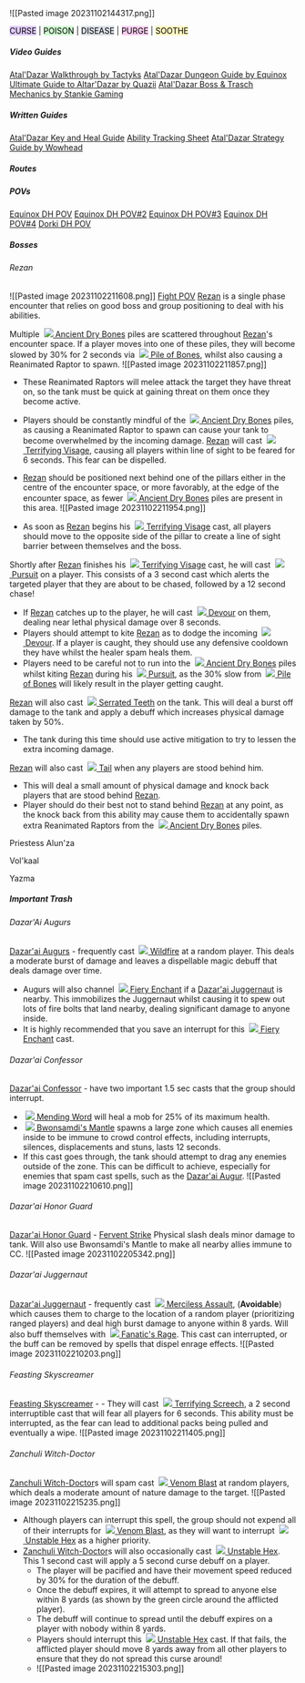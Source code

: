 

![[Pasted image 20231102144317.png]]

<mark style="background: #D2B3FFA6;">CURSE</mark> | <mark style="background: #BBFABBA6;">POISON</mark> | <mark style="background: #CACFD9A6;">DISEASE</mark> | <mark style="background: #FFB8EBA6;">PURGE</mark> | <mark style="background: #FFF3A3A6;">SOOTHE</mark>
##### Video Guides
[Atal'Dazar Walkthrough by Tactyks](https://www.youtube.com/watch?v=jh8-y3Uch6s)
[Atal'Dazar Dungeon Guide by Equinox](https://www.youtube.com/watch?v=9RYvfYH9tLA)
[Ultimate Guide to Altar'Dazar by Quazii](https://www.youtube.com/watch?v=Weuj82cewTQ)
[Atal'Dazar Boss & Trasch Mechanics by Stankie Gaming](https://www.youtube.com/watch?v=McdJ9r4jFOM)


##### Written Guides
[Atal'Dazar Key and Heal Guide](https://keyandheal.com/dungeons/atal-dazar/)
[Ability Tracking Sheet](https://docs.google.com/spreadsheets/d/1XcKGl8p1JcynVirjbT7oRAO_I59LtwJreP6EmEmOzxs/edit#gid=1784265977)
[Atal'Dazar Strategy Guide by Wowhead](https://www.wowhead.com/guide/ataldazar-dungeon-strategy-guide)


##### Routes

##### POVs
[Equinox DH POV](https://www.twitch.tv/videos/1963397387?t=0h46m43s)
[Equinox DH POV#2](https://www.twitch.tv/videos/1963397387?t=3h48m55s)
[Equinox DH POV#3](https://www.twitch.tv/videos/1962707730?t=0h1m29s)
[Equinox DH POV#4](https://www.twitch.tv/videos/1962707730?t=2h55m37s)
[Dorki DH POV](https://www.twitch.tv/videos/1961692543?t=4h42m42s)



##### Bosses
###### Rezan
![[Pasted image 20231102211608.png]]
[Fight POV](https://youtu.be/Weuj82cewTQ?t=45)
[Rezan](https://www.wowhead.com/npc=143577/rezan) is a single phase encounter that relies on good boss and group positioning to deal with his abilities.

Multiple  [![](https://wow.zamimg.com/images/wow/icons/tiny/ability_mount_fossilizedraptor.gif) Ancient Dry Bones](https://www.wowhead.com/spell=255365/ancient-dry-bones) piles are scattered throughout [Rezan](https://www.wowhead.com/npc=143577/rezan)'s encounter space. If a player moves into one of these piles, they will become slowed by 30% for 2 seconds via  [![](https://wow.zamimg.com/images/wow/icons/tiny/spell_nature_slow.gif) Pile of Bones](https://www.wowhead.com/spell=257483/pile-of-bones), whilst also causing a Reanimated Raptor to spawn.
![[Pasted image 20231102211857.png]]
- These Reanimated Raptors will melee attack the target they have threat on, so the tank must be quick at gaining threat on them once they become active.
- Players should be constantly mindful of the  [![](https://wow.zamimg.com/images/wow/icons/tiny/ability_mount_fossilizedraptor.gif) Ancient Dry Bones](https://www.wowhead.com/spell=255365/ancient-dry-bones) piles, as causing a Reanimated Raptor to spawn can cause your tank to become overwhelmed by the incoming damage.
[Rezan](https://www.wowhead.com/npc=143577/rezan) will cast  [![](https://wow.zamimg.com/images/wow/icons/tiny/ability_devour.gif) Terrifying Visage](https://www.wowhead.com/spell=255371/terrifying-visage), causing all players within line of sight to be feared for 6 seconds. This fear can be dispelled.

- [Rezan](https://www.wowhead.com/npc=143577/rezan) should be positioned next behind one of the pillars either in the centre of the encounter space, or more favorably, at the edge of the encounter space, as fewer  [![](https://wow.zamimg.com/images/wow/icons/tiny/ability_mount_fossilizedraptor.gif) Ancient Dry Bones](https://www.wowhead.com/spell=255365/ancient-dry-bones) piles are present in this area.
    ![[Pasted image 20231102211954.png]]
- As soon as [Rezan](https://www.wowhead.com/npc=143577/rezan) begins his  [![](https://wow.zamimg.com/images/wow/icons/tiny/ability_devour.gif) Terrifying Visage](https://www.wowhead.com/spell=255371/terrifying-visage) cast, all players should move to the opposite side of the pillar to create a line of sight barrier between themselves and the boss.

Shortly after [Rezan](https://www.wowhead.com/npc=143577/rezan) finishes his  [![](https://wow.zamimg.com/images/wow/icons/tiny/ability_devour.gif) Terrifying Visage](https://www.wowhead.com/spell=255371/terrifying-visage) cast, he will cast  [![](https://wow.zamimg.com/images/wow/icons/tiny/ability_hunter_pet_devilsaur.gif) Pursuit](https://www.wowhead.com/spell=257407/pursuit) on a player. This consists of a 3 second cast which alerts the targeted player that they are about to be chased, followed by a 12 second chase!
- If [Rezan](https://www.wowhead.com/npc=143577/rezan) catches up to the player, he will cast  [![](https://wow.zamimg.com/images/wow/icons/tiny/ability_mount_fossilizedraptor.gif) Devour](https://www.wowhead.com/spell=255421/devour) on them, dealing near lethal physical damage over 8 seconds.
- Players should attempt to kite [Rezan](https://www.wowhead.com/npc=143577/rezan) as to dodge the incoming  [![](https://wow.zamimg.com/images/wow/icons/tiny/ability_mount_fossilizedraptor.gif) Devour](https://www.wowhead.com/spell=255421/devour). If a player is caught, they should use any defensive cooldown they have whilst the healer spam heals them.
- Players need to be careful not to run into the  [![](https://wow.zamimg.com/images/wow/icons/tiny/ability_mount_fossilizedraptor.gif) Ancient Dry Bones](https://www.wowhead.com/spell=255365/ancient-dry-bones) piles whilst kiting [Rezan](https://www.wowhead.com/npc=143577/rezan) during his  [![](https://wow.zamimg.com/images/wow/icons/tiny/ability_hunter_pet_devilsaur.gif) Pursuit](https://www.wowhead.com/spell=257407/pursuit), as the 30% slow from  [![](https://wow.zamimg.com/images/wow/icons/tiny/spell_nature_slow.gif) Pile of Bones](https://www.wowhead.com/spell=257483/pile-of-bones) will likely result in the player getting caught.

[Rezan](https://www.wowhead.com/npc=143577/rezan) will also cast  [![](https://wow.zamimg.com/images/wow/icons/tiny/ability_warrior_bloodbath.gif) Serrated Teeth](https://www.wowhead.com/spell=255434/serrated-teeth) on the tank. This will deal a burst off damage to the tank and apply a debuff which increases physical damage taken by 50%.
- The tank during this time should use active mitigation to try to lessen the extra incoming damage.

[Rezan](https://www.wowhead.com/npc=143577/rezan) will also cast  [![](https://wow.zamimg.com/images/wow/icons/tiny/inv_misc_monstertail_07.gif) Tail](https://www.wowhead.com/spell=255372/tail) when any players are stood behind him.
- This will deal a small amount of physical damage and knock back players that are stood behind [Rezan](https://www.wowhead.com/npc=143577/rezan).
- Player should do their best not to stand behind [Rezan](https://www.wowhead.com/npc=143577/rezan) at any point, as the knock back from this ability may cause them to accidentally spawn extra Reanimated Raptors from the  [![](https://wow.zamimg.com/images/wow/icons/tiny/ability_mount_fossilizedraptor.gif) Ancient Dry Bones](https://www.wowhead.com/spell=255365/ancient-dry-bones) piles.













Priestess Alun'za

Vol'kaal

Yazma



##### Important Trash

###### Dazar'Ai Augurs
[Dazar'ai Augurs](https://www.wowhead.com/npc=122972/dazarai-augur) - frequently cast  [![](https://wow.zamimg.com/images/wow/icons/tiny/spell_fire_flamebolt.gif) Wildfire](https://www.wowhead.com/spell=253562/wildfire) at a random player. This deals a moderate burst of damage and leaves a dispellable magic debuff that deals damage over time.
- Augurs will also channel  [![](https://wow.zamimg.com/images/wow/icons/tiny/spell_fire_fire.gif) Fiery Enchant](https://www.wowhead.com/spell=253583/fiery-enchant) if a [Dazar'ai Juggernaut](https://www.wowhead.com/npc=122971/dazarai-juggernaut) is nearby. This immobilizes the Juggernaut whilst causing it to spew out lots of fire bolts that land nearby, dealing significant damage to anyone inside.
- It is highly recommended that you save an interrupt for this  [![](https://wow.zamimg.com/images/wow/icons/tiny/spell_fire_fire.gif) Fiery Enchant](https://www.wowhead.com/spell=253583/fiery-enchant) cast.

###### Dazar'ai Confessor
[Dazar'ai Confessor](https://www.wowhead.com/npc=122973/dazarai-confessor) - have two important 1.5 sec casts that the group should interrupt.
-  [![](https://wow.zamimg.com/images/wow/icons/tiny/spell_holy_aspiration.gif) Mending Word](https://www.wowhead.com/spell=253517/mending-word) will heal a mob for 25% of its maximum health.
-  [![](https://wow.zamimg.com/images/wow/icons/tiny/trade_archaeology_skullstaff.gif) Bwonsamdi's Mantle](https://www.wowhead.com/spell=253548/bwonsamdis-mantle) spawns a large zone which causes all enemies inside to be immune to crowd control effects, including interrupts, silences, displacements and stuns, lasts 12 seconds.
- If this cast goes through, the tank should attempt to drag any enemies outside of the zone. This can be difficult to achieve, especially for enemies that spam cast spells, such as the [Dazar'ai Augur](https://www.wowhead.com/npc=122972/dazarai-augur).
![[Pasted image 20231102210610.png]]


###### Dazar'ai Honor Guard
[Dazar'ai Honor Guard](https://www.wowhead.com/ptr-2/npc=127799/dazarai-honor-guard) - [Fervent Strike](https://www.wowhead.com/ptr-2/spell=256138/fervent-strike) Physical slash deals minor damage to tank.  Will also use Bwonsamdi's Mantle to make all nearby allies immune to CC.
![[Pasted image 20231102205342.png]]

###### Dazar'ai Juggernaut
[Dazar'ai Juggernaut](https://www.wowhead.com/npc=122971/dazarai-juggernaut) - frequently cast  [![](https://wow.zamimg.com/images/wow/icons/tiny/ability_butcher_whirl.gif) Merciless Assault](https://www.wowhead.com/spell=253239/merciless-assault), (**Avoidable**) which causes them to charge to the location of a random player (prioritizing ranged players) and deal high burst damage to anyone within 8 yards.  Will also buff themselves with  [![](https://wow.zamimg.com/images/wow/icons/tiny/spell_nature_shamanrage.gif) Fanatic's Rage](https://www.wowhead.com/spell=255824/fanatics-rage). This cast can interrupted, or the buff can be removed by spells that dispel enrage effects.
![[Pasted image 20231102210203.png]]




###### Feasting Skyscreamer
[Feasting Skyscreamer](https://www.wowhead.com/npc=128434/feasting-skyscreamer) - - They will cast  [![](https://wow.zamimg.com/images/wow/icons/tiny/ability_creature_cursed_02.gif) Terrifying Screech](https://www.wowhead.com/spell=255041/terrifying-screech), a 2 second interruptible cast that will fear all players for 6 seconds. This ability must be interrupted, as the fear can lead to additional packs being pulled and eventually a wipe.
![[Pasted image 20231102211405.png]]


###### Zanchuli Witch-Doctor
[Zanchuli Witch-Doctor](https://www.wowhead.com/npc=122969/zanchuli-witch-doctor)s will spam cast  [![](https://wow.zamimg.com/images/wow/icons/tiny/spell_nature_poisoncleansingtotem.gif) Venom Blast](https://www.wowhead.com/spell=252923/venom-blast) at random players, which deals a moderate amount of nature damage to the target.
![[Pasted image 20231102215235.png]]
- Although players can interrupt this spell, the group should not expend all of their interrupts for  [![](https://wow.zamimg.com/images/wow/icons/tiny/spell_nature_poisoncleansingtotem.gif) Venom Blast](https://www.wowhead.com/spell=252923/venom-blast), as they will want to interrupt  [![](https://wow.zamimg.com/images/wow/icons/tiny/inv_zandalaribabyraptorred.gif) Unstable Hex](https://www.wowhead.com/spell=252781/unstable-hex) as a higher priority.
- [Zanchuli Witch-Doctor](https://www.wowhead.com/npc=122969/zanchuli-witch-doctor)s will also occasionally cast  [![](https://wow.zamimg.com/images/wow/icons/tiny/inv_zandalaribabyraptorred.gif) Unstable Hex](https://www.wowhead.com/spell=252781/unstable-hex). This 1 second cast will apply a 5 second curse debuff on a player.
    - The player will be pacified and have their movement speed reduced by 30% for the duration of the debuff.
    - Once the debuff expires, it will attempt to spread to anyone else within 8 yards (as shown by the green circle around the afflicted player).
    - The debuff will continue to spread until the debuff expires on a player with nobody within 8 yards.
    - Players should interrupt this  [![](https://wow.zamimg.com/images/wow/icons/tiny/inv_zandalaribabyraptorred.gif) Unstable Hex](https://www.wowhead.com/spell=252781/unstable-hex) cast. If that fails, the afflicted player should move 8 yards away from all other players to ensure that they do not spread this curse around!
    - ![[Pasted image 20231102215303.png]]
